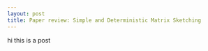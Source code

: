 ```yaml
---
layout: post
title: Paper review: Simple and Deterministic Matrix Sketching
---
```


hi
this is a post
